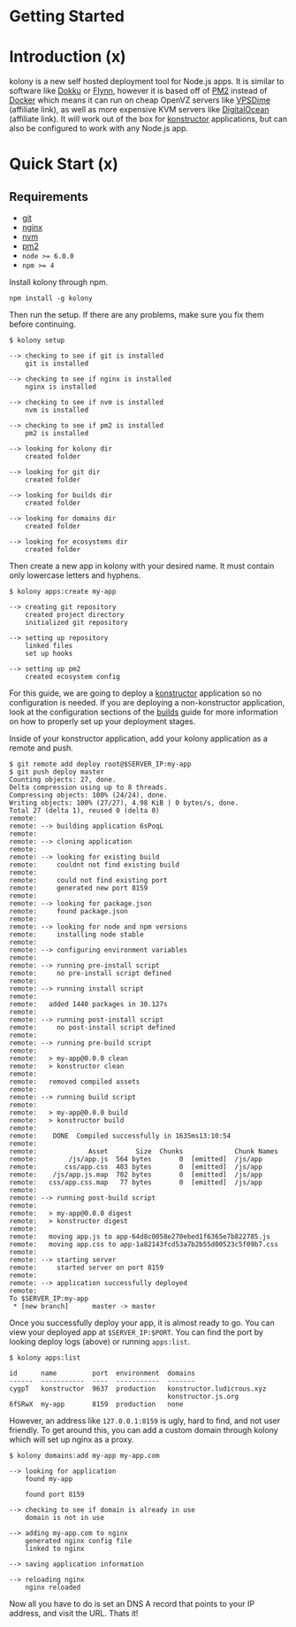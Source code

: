 # Getting Started

# Introduction (x)
kolony is a new self hosted deployment tool for Node.js apps. It is similar to software like [Dokku](https://github.com/dokku/dokku) or [Flynn](https://flynn.io/), however it is based off of [PM2](http://pm2.keymetrics.io/) instead of [Docker](https://www.docker.com/) which means it can run on cheap OpenVZ servers like [VPSDime](https://vpsdime.com/aff.php?aff=1576) (affiliate link), as well as more expensive KVM servers like [DigitalOcean](https://m.do.co/c/4bfd9876d75a) (affiliate link). It will work out of the box for [konstructor](https://github.com/konstructorjs/konstructor) applications, but can also be configured to work with any Node.js app.

# Quick Start (x)

## Requirements
- [git](https://git-scm.com/)
- [nginx](https://www.nginx.com/resources/wiki/)
- [nvm](https://github.com/creationix/nvm)
- [pm2](http://pm2.keymetrics.io/)
- `node >= 6.0.0`
- `npm >= 4`

Install kolony through npm.
```
npm install -g kolony
```

Then run the setup. If there are any problems, make sure you fix them before continuing.
```
$ kolony setup

--> checking to see if git is installed
    git is installed

--> checking to see if nginx is installed
    nginx is installed

--> checking to see if nvm is installed
    nvm is installed

--> checking to see if pm2 is installed
    pm2 is installed

--> looking for kolony dir
    created folder

--> looking for git dir
    created folder

--> looking for builds dir
    created folder

--> looking for domains dir
    created folder

--> looking for ecosystems dir
    created folder

```

Then create a new app in kolony with your desired name. It must contain only lowercase letters and hyphens.
```
$ kolony apps:create my-app

--> creating git repository
    created project directory
    initialized git repository

--> setting up repository
    linked files
    set up hooks

--> setting up pm2
    created ecosystem config

```

For this guide, we are going to deploy a [konstructor](https://github.com/konstructorjs/konstructor) application so no configuration is needed. If you are deploying a non-konstructor application, look at the configuration sections of the [builds](https://konstructor.js.org/guides/kolony/builds/stages) guide for more information on how to properly set up your deployment stages.

Inside of your konstructor application, add your kolony application as a remote and push.
```
$ git remote add deploy root@$SERVER_IP:my-app
$ git push deploy master
Counting objects: 27, done.
Delta compression using up to 8 threads.
Compressing objects: 100% (24/24), done.
Writing objects: 100% (27/27), 4.98 KiB | 0 bytes/s, done.
Total 27 (delta 1), reused 0 (delta 0)
remote: 
remote: --> building application 6sPoqL
remote:
remote: --> cloning application
remote: 
remote: --> looking for existing build
remote:     couldnt not find existing build
remote: 
remote:     could not find existing port
remote:     generated new port 8159
remote: 
remote: --> looking for package.json
remote:     found package.json
remote: 
remote: --> looking for node and npm versions
remote:     installing node stable
remote: 
remote: --> configuring environment variables
remote: 
remote: --> running pre-install script
remote:     no pre-install script defined
remote: 
remote: --> running install script
remote:
remote:   added 1440 packages in 30.127s
remote:
remote: --> running post-install script
remote:     no post-install script defined
remote:
remote: --> running pre-build script
remote:
remote:   > my-app@0.0.0 clean
remote:   > konstructor clean
remote:
remote:   removed compiled assets
remote:
remote: --> running build script
remote:
remote:   > my-app@0.0.0 build
remote:   > konstructor build
remote:   
remote:    DONE  Compiled successfully in 1635ms13:10:54
remote:   
remote:             Asset       Size  Chunks             Chunk Names
remote:        /js/app.js  564 bytes       0  [emitted]  /js/app
remote:       css/app.css  403 bytes       0  [emitted]  /js/app
remote:    /js/app.js.map  702 bytes       0  [emitted]  /js/app
remote:   css/app.css.map   77 bytes       0  [emitted]  /js/app
remote: 
remote: --> running post-build script
remote:   
remote:   > my-app@0.0.0 digest
remote:   > konstructor digest
remote:   
remote:   moving app.js to app-64d8c0058e270ebed1f6365e7b822785.js
remote:   moving app.css to app-1a82143fcd53a7b2b55d00523c5f09b7.css
remote: 
remote: --> starting server
remote:     started server on port 8159
remote: 
remote: --> application successfully deployed
remote: 
To $SERVER_IP:my-app
 * [new branch]      master -> master
```

Once you successfully deploy your app, it is almost ready to go. You can view your deployed app at `$SERVER_IP:$PORT`. You can find the port by looking deploy logs (above) or running `apps:list`.
```
$ kolony apps:list

id      name         port  environment  domains
------  -----------  ----  -----------  -------
cygpT   konstructor  9637  production   konstructor.ludicrous.xyz
                                        konstructor.js.org
6fSRwX  my-app       8159  production   none

```

However, an address like `127.0.0.1:8159` is ugly, hard to find, and not user friendly. To get around this, you can add a custom domain through kolony which will set up nginx as a proxy.
```
$ kolony domains:add my-app my-app.com

--> looking for application
    found my-app

    found port 8159

--> checking to see if domain is already in use
    domain is not in use

--> adding my-app.com to nginx
    generated nginx config file
    linked to nginx

--> saving application information

--> reloading nginx
    nginx reloaded

```

Now all you have to do is set an DNS A record that points to your IP address, and visit the URL. Thats it!
